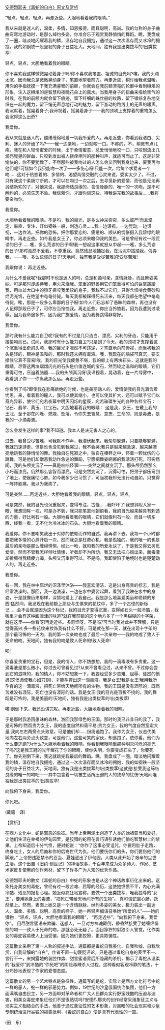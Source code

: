 [安德烈耶夫《毒蛇的自白》原文及赏析](https://www.vrrw.net/wx/12084.html)

“轻点，轻点，轻点。再走近些。大胆地看着我的眼睛。”

我从来就是迷人的，温柔，多情，知恩报德，而且聪明，高尚。我的匀称的身子曲曲弯弯地游动时，是那么绰约多姿，你准会乐于观赏我静悄悄的舞蹈。瞧，我盘成了一圈，暗淡地闪耀着我的鳞，温存地自我拥抱，通过这一次次温存而又冰冷的拥抱，我的如钢铁一般坚韧的身子日益壮大。天地间，独有我是出类拔萃的!出类拔萃!

轻点，轻点，大胆地看着我的眼睛。

你不喜欢我这样微微晃动着身子吗!你不喜欢我笔直、坦诚的目光吗?唉，我的头颅太沉，因而我总是微微晃动身子，笔直地望着前方。再走近些，稍许给我点温暖，用你的手指抚摸一下我充满睿智的前额，你就会在我前额漂亮的轮廓中看到樽俎的形象，注入这樽俎的是智慧和夜晚花朵上的露水。当我用身子的扭曲来描绘空气的时候，在我的前额内就会留下痕迹，留下纤细的蛛丝般的纹路，留下错综复杂地交织在一起的魔力，留下悄无声息地行动的魅力，留下游动的路线上的无声的啸声。我沉默着，摇晃着身子;我谛视着，摇晃着身子——我的颈项上支撑着的重物怎么会沉得这么出奇?



我爱你。

我从来就是迷人的，缱绻缠绵地爱一切我所爱的人。再走近些，你看到我洁白、尖利、迷人的牙齿了吗?——我一边亲吻，一边就咬一口。不疼的，不，稍微有点儿疼。我在和人轻怜蜜爱的时候，出于柔情蜜意，总爱悄悄地咬一口，只咬到流出几滴亮晃晃的鲜血，只咬到发出被人挠痒痒时的那种叫声，就适可而止了。这是非常愉快的，你不要犹豫了，不然那些被我吻过的人怎么会又回到我身边来，要我再吻他们呢?可惜如今我只能吻一次了——多伤心呀!只能一次。给每个求爱者一个吻……这对于热恋着的、多情的、渴望两情交融的心灵来说，委实太少了。不过，只有我这个柔肠寸断的，才可以在吻过一次之后，去寻觅新的爱情，而他是无法再另结新欢的了，对他来说，我那缔结良缘的、含情脉脉的、唯一的一次吻，是不可解约的，必须矢志不渝。我信赖你，才跟你谈这些，待我讲完我的故事后……我将要亲吻你。

我爱你。

大胆地看着我的眼睛。不是吗，我的目光，是多么神采奕奕，多么威严!而且坚定、率直、专注，好似钢铁一般，刺透心灵……我一边谛视，一边晃动;一边谛视，一边作法。把你的恐怖，把你那爱恋的、疲惫的、顺从的惆怅摄入我碧绿的眼睛中。再走近些。如今我是女王了，你必须来瞻仰我的美色，可是曾经有过一段荒谬的日子……嚄，多么荒谬的日子啊!我一想起这事就怒从中起——嚄，多么荒谬的日子!那时竟然不爱我，不尊重我。竟然残忍地捕捉我，在污泥中践踏我，侮弄我，——嚄，多么荒谬的日子!天地间，独有我是受尽苦难的!受尽苦难!

我跟你说： 再走近些。

为什么不爱我呢?我那时不也是迷人的吗，总是和蔼可亲，含情脉脉，而且舞姿美妙。可是那时却虐待我，用火来烧我。笨重的野兽用它们笨重得可怕的巨掌践踏我，用血盆大口中的獠牙撕咬我柔软的身子，我敌不过它们，只得含恨啃食黄砂和烂泥充饥，在绝望中奄奄待毙。每天我都被踩得死去活来，每天我都在绝望中奄奄待毙。唉，那是一段多么卑鄙的日子呀!如今人们已忘却了愚昧的森林，再也没有人记得那段日子了，可你应当怜恤我。再走近些。你应当怜恤我，因为我遭到过凌辱。因为我命途多舛，因为我广施爱情，因为我舞跳得非常好。

我爱你。

那时我有什么能力自卫呢?我有的不过是几只洁白、漂亮、尖利的牙齿，只能用于接接吻而已。试问，我那时有什么能力自卫?只是到了今天，我的颈项才支撑着这个沉重得出奇的头颅，我的目光才凛然不可违逆，才笔直地向前谛视，而当初我的头是轻的，眼神是温和的，那时我还未拥有毒液。嚄，我现在的脑袋可真沉，要支撑住它真不容易!唉，我的目光使我疲惫不堪，我的额上有两块石头，这就是我的眼睛。尽管这两块熠熠闪光的石头是价值连城的宝石，然而较之温和的眼睛，它们重得可怕，压迫着脑髓……我的头颅真沉呀!我谛视着，晃动着，在一片绿雾中，我看到了你——你离我那么远。再走近些。

你看到了吗?即使我在悲痛欲绝的时候，也是美丽动人的，爱情使我的目光满含着忧思。来，看着我的瞳人，我可以使其缩小，也可以使其扩大，还可以赋予它们以奇光异彩，使它们宛若夜幕中明灭闪烁的星辰，宛若璀璨生光的各种各样宝石： 钻石、翡翠、黄玉、红宝石。大胆地看着我的眼睛： 这是我，女王，在戴上我的王冠，至于那在闪烁、燃烧、坠落，令你失去智慧、意志、生命的，则是毒液，是我的一小滴毒液。

怎么会发生这样的事?我不知道。我本人是决无害人之心的。

过去，我曾受尽苦难，可我默不作声，我潜伏起来。我匆匆躲避，只要能够躲避，我就迅速游走。但是谁也没见到我哭过，我不会哭;我只是越来越急速、越来越漂亮地跳我的静悄悄的舞。我独自在死寂之中，独自在榛莽之中，怀着一颗忧伤的心跳舞，可是他们却憎恶我动作急速的舞蹈，宁愿把舞姿婀娜的我活活打死。可突然间，我的头颅变沉了——真是咄咄怪事!——突然之间就变沉了。那头颅仍然那么小巧而漆亮，仍然那么睿智而漂亮，可是突然变沉了，沉得可怕，把颈子都压弯到了地上，使我痛彻心肺。如今我多少已习惯了，可当初我却无法行动自如，只觉得一阵阵剧痛，我以为我病了。

可是突然……再走近些，大胆地看着我的眼睛。轻点，轻点，轻点。

可是突然，我的目光也沉重起来，变得专注，古怪……我吓坏了!我想斜睨人家一眼，我想回眸一视，可是办不到，我只能笔直地朝前看，我的目光越来越具有刺透的力量，好比利石一般。大胆地看着我的眼睛，它们就像利石一般，而且一切东西，经我一看，无不化为冷冰冰的石头。大胆地看着我的眼睛。

我爱你。你不要嘲笑我出于对你的依赖而作的自述，我再讲下去。我每一个小时都要把我多情的心扉开启一次，然而我总是枉费心机，我是孤独的。我的唯一的也是最后的亲吻是那么缠绵悱恻，经此一吻，就和我的所爱永诀了，于是我又得去另觅爱情。然而不管我怎样倾吐情愫，听者却不为所动，我又无法把心掏出来，而毒液却折腾得我精疲力竭，头颅又沉重得可以。不是吗，我即使陷于绝境时也是楚楚动人的。再走近些。

我爱你。

有一回，我在林中腐烂的沼泽里沐浴——我喜欢清洁，这是出身高贵的标志，我是经常洗澡的。那回，我一边洗澡，一边在水中婆娑起舞，看到了我映在水中的身姿，于是就像历来那样，深情地爱上了我自己。我是那么地喜爱美丽和聪颖的东西!猛然间，我发现在我前额上那些与生俱来的花纹中，多了一个古怪的新标记……会不会就是因为这个标记，我的目光才变得沉重，变得如石头一般冷酷，我嘴里才会有这种甜津津的味道?就在我前额的这个地方多了一个黑糊糊的十字架，就在这里——你看呀!再走近些。多奇怪呀，不是吗?可当时我对此并不理解，只是觉得高兴;多一些花纹来妆饰我有什么不好。可是就在那一天，就在出现十字架的那个最可怖的一天内，我的第一次亲吻也成了最后一次亲吻——我的吻成了致人于死命的吻。天地间，独有我的吻是致人死命的!致人死命!

唉!

你喜爱贵重的宝石，但是，我的情人，你不妨想想，我的一滴毒液有多贵重。这一滴毒液是那么微小，你过去可曾看见过?从来不曾看见过，从来不曾。不过你会尝到它的滋味的，我的情人，你不妨想象一下，我要经受多少苦难、屈辱、徒然的愤懑(这愤懑使我心如刀割)，才能孕育出这一滴毒液。我是女王!我是女王!我用我所孕育的这一滴毒液，把死亡带给天地间所有的生物，我的王国是没有涯际的，既然苦难没有涯际，死亡也没有涯际的话。我是女王!我的目光是百折不挠的，我的舞蹈是可怖的，我是美丽的!天地间，独有我是出类拔萃的!出类拔萃!

唉!别倒下来，我还没讲完呢。再走近些，大胆地看着我的眼睛。

于是那时我游回愚昧的森林，游回我那绿色的王国。那时的我已非昔日的我了，我是可怖的!然而贵为女王，我的态度自然和蔼平易;贵为女王，我的气度自然宽宏大量;我向左右两旁点头致意。可是他们却……纷纷逃跑了。我作为女王，仪态优美地向左右两旁点头致意，可是他们，这些可笑的家伙，却逃跑了。依你看，他们为什么要逃跑?为什么?大胆地看着我的眼睛。你看到我眼睛里那种明灭闪烁的亮光了吗?这是我王冠的光华耀花了你的眼睛，使你失明，你要变成石头了，你要死了。你先别倒下来，我这就跳完我最后的舞蹈。瞧，我盘成了一圈，暗淡地闪耀着我的鳞，温存地自我拥抱，通过这一次次温存而又冰冷的拥抱，我的如钢铁一般坚韧的身子日益壮大。天地间，独有我是出类拔萃的!出类拔萃!这就是!接受我这缔结良缘的唯一的吻吧——其中包含着一切被生活所压迫的人的致命的忧伤!天地间唯独我是出类拔萃的!出类拔萃!

向我俯下身来，我爱你。

你死吧。

(戴骢　译)

【赏析】

在西方文化中，蛇是邪恶的象征。当年上帝用泥土创造了人类的始祖亚当和夏娃，让他们生活在幸福的伊甸园里，是狡猾的蛇用花言巧语引诱他们偷吃智慧树上的禁果。上帝知道后十分气愤，便对蛇说：“你作了这事必受诅咒，你要用肚子走路，终身吃土，女人的后裔和你的后裔世代为仇，他们要伤你们的头，你们要伤他们的脚跟。” 上帝把违犯禁令的亚当、夏娃逐出了伊甸园，人类从此开始了艰辛的尘世生活。这个出自《旧约·创世记》的神话故事，千百年来成为众多诗人、作家、艺术家反复使用的创作素材，留下了许多广为人知的优秀作品。

安德烈耶夫的散文《毒蛇的自白》中蛇的形象也是从这个神话故事衍化出来的。这条托身美女的毒蛇，曾经有过一段苦难、屈辱的经历，这使她愤愤不平，内心充满冷酷、残忍的报复心理。她近似疯狂地宣称，要做一个出类拔萃、唯我独尊的“女王”，要用她身上的毒液，“把死亡带给天地间所有的生物”。 真可谓蛇蝎心肠，跃然纸上。然而，表面上她又是一个含情脉脉、绰约多姿的美女，极力装出一副迷人、温柔、多情、聪明、高贵的样子，她一再轻声细语召唤她“所爱的人”——她的猎物：“轻点，轻点，大胆地看着我的眼睛”， “再走近些”，“向我俯下身来，我爱你”。 用尽甜言蜜语来欺骗、迷惑人，一旦对方神魂颠倒，昏昏然接受了她缠绵悱恻的吻——致人于死命的吻，那就必死无疑了。面目狰狞的豺狼引人警觉，化作美女的毒蛇容易使人上当受骗，因为她们更狡猾，更具欺骗性。

这篇散文采用了第一人称的叙述手法，通篇都是毒蛇自我美化、自我吹嘘、自我欣赏、自我辩解的“自白”，作者不置一句褒贬评论，只是通过毒蛇自身的表里不一、言行不一，来揭露她的装腔作势、甜言蜜语背后所隐藏的杀机，揭示了毒蛇从温柔的“我爱你”到冷酷的“你死吧”的阴险毒辣杀人过程。这种看似客观冷静的笔法，十分巧妙地表现了作家的爱憎态度。

这篇散文的另一个艺术特点是象征性。通篇写的是蛇，实际上是西方文化符号中蛇一样的恶人，蛇一样的邪恶势力。例如，19世纪的沙皇俄国统治集团，他们一方面满嘴自由民主，另一方面却对革命者和广大人民群众实行野蛮残酷的压迫与迫害，用美女毒蛇来象征他们不是很贴切吗?安德烈耶夫的创作经常采用象征主义与现实主义相结合的手法，他善于通过象征性的艺术形象，对黑暗的社会现实和沙皇专制统治进行尖锐的揭露批判，《毒蛇的自白》便是具有代表性的一篇。

(田　东)

